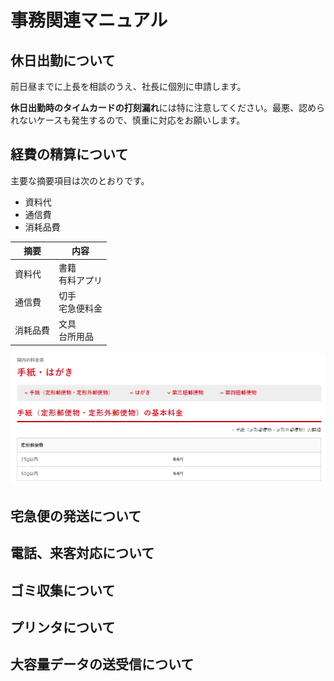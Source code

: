 # 事務関連マニュアル
## 休日出勤について
前日昼までに上長を相談のうえ、社長に個別に申請します。

**休日出勤時のタイムカードの打刻漏れ**には特に注意してください。最悪、認められないケースも発生するので、慎重に対応をお願いします。

## 経費の精算について
主要な摘要項目は次のとおりです。
- 資料代
- 通信費
- 消耗品費

|摘要|内容
|--|--
|資料代|書籍<br>有料アプリ
|通信費|切手<br>宅急便料金
|消耗品費|文具<br>台所用品

![切手代](img/one_price.png)

## 宅急便の発送について
## 電話、来客対応について
## ゴミ収集について
## プリンタについて
## 大容量データの送受信について